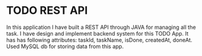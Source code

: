 # TODO REST API
In this application I have built a REST API through JAVA for managing all the task.  I have design and implement backend system for this TODO App. It has has following attributes: taskId, taskName, isDone, createdAt, doneAt. Used MySQL db for storing data from this app.
